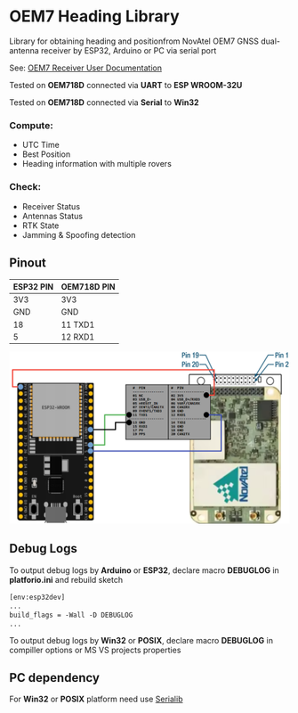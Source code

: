 # OEM7 Heading Library

Library for obtaining heading and positionfrom NovAtel OEM7 GNSS dual-antenna receiver by ESP32, Arduino or PC via serial port

See: [OEM7 Receiver User Documentation](https://docs.novatel.com/OEM7/Content/Home.htm)

Tested on **OEM718D** connected via **UART** to **ESP WROOM-32U**

Tested on **OEM718D** connected via **Serial** to **Win32**

### Compute:

- UTC Time
- Best Position
- Heading information with multiple rovers

### Check:

- Receiver Status
- Antennas Status
- RTK State
- Jamming & Spoofing detection

## Pinout

| ESP32 PIN | OEM718D PIN |
| --------- | ----------- |
| 3V3       | 3V3         |
| GND       | GND         |
| 18        | 11 TXD1     |
| 5         | 12 RXD1     |

![Scheme](./scheme.png)

## Debug Logs

To output debug logs by **Arduino** or **ESP32**, declare macro **DEBUGLOG** in **platforio.ini** and rebuild sketch

```
[env:esp32dev]
...
build_flags = -Wall -D DEBUGLOG
...
```

To output debug logs by **Win32** or **POSIX**, declare macro **DEBUGLOG** in compiller options or MS VS projects properties

## PC dependency

For **Win32** or **POSIX** platform need use [Serialib](https://github.com/imabot2/serialib/tree/master)
